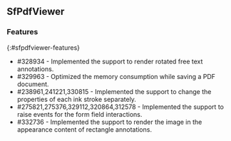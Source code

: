 ## SfPdfViewer

### Features
{:#sfpdfviewer-features}

* \#328934 - Implemented the support to render rotated free text annotations.
* \#329963 - Optimized the memory consumption while saving a PDF document.
* \#238961,241221,330815 - Implemented the support to change the properties of each ink stroke separately.
* \#275821,275376,329112,320864,312578 - Implemented the support to raise events for the form field interactions.
* \#332736 - Implemented the support to render the image in the appearance content of rectangle annotations.
